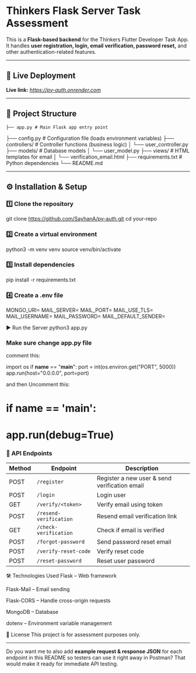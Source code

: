 # Thinkers Flask Server Task Assessment

This is a **Flask-based backend** for the Thinkers Flutter Developer Task App.  
It handles **user registration, login, email verification, password reset,** and other authentication-related features.

---

## 🚀 Live Deployment
**Live link:** *https://py-auth.onrender.com*

---

## 📂 Project Structure
    ├── app.py # Main Flask app entry point
├── config.py # Configuration file (loads environment variables)
├── controllers/ # Controller functions (business logic)
│ └── user_controller.py
├── models/ # Database models
│ └── user_model.py
├── views/ # HTML templates for email
│ └── verification_email.html
├── requirements.txt # Python dependencies
└── README.md


---

## ⚙️ Installation & Setup

### 1️⃣ Clone the repository

git clone https://github.com/SayhanA/py-auth.git
cd your-repo

### 2️⃣ Create a virtual environment
python3 -m venv venv
source venv/bin/activate

### 3️⃣ Install dependencies
pip install -r requirements.txt

### 4️⃣ Create a .env file
MONGO_URI=<your-mongodb-uri>
MAIL_SERVER=<your-mail-server>
MAIL_PORT=<mail-port>
MAIL_USE_TLS=<True-or-False>
MAIL_USERNAME=<your-email-username>
MAIL_PASSWORD=<your-email-password>
MAIL_DEFAULT_SENDER=<default-sender-email>

▶️ Run the Server
python3 app.py

### Make sure change app.py file
comment this:

import os
if __name__ == "__main__":
    port = int(os.environ.get("PORT", 5000))
    app.run(host="0.0.0.0", port=port)


and then Uncomment this:
# if __name__ == '__main__':
#     app.run(debug=True)


### 📌 API Endpoints
| Method | Endpoint               | Description                                   |
| ------ | ---------------------- | --------------------------------------------- |
| POST   | `/register`            | Register a new user & send verification email |
| POST   | `/login`               | Login user                                    |
| GET    | `/verify/<token>`      | Verify email using token                      |
| POST   | `/resend-verification` | Resend email verification link                |
| GET    | `/check-verification`  | Check if email is verified                    |
| POST   | `/forgot-password`     | Send password reset email                     |
| POST   | `/verify-reset-code`   | Verify reset code                             |
| POST   | `/reset-password`      | Reset user password                           |


🛠 Technologies Used
Flask – Web framework

Flask-Mail – Email sending

Flask-CORS – Handle cross-origin requests

MongoDB – Database

dotenv – Environment variable management

📄 License
This project is for assessment purposes only.

---

Do you want me to also add **example request & response JSON** for each endpoint in this README so testers can use it right away in Postman? That would make it ready for immediate API testing.
